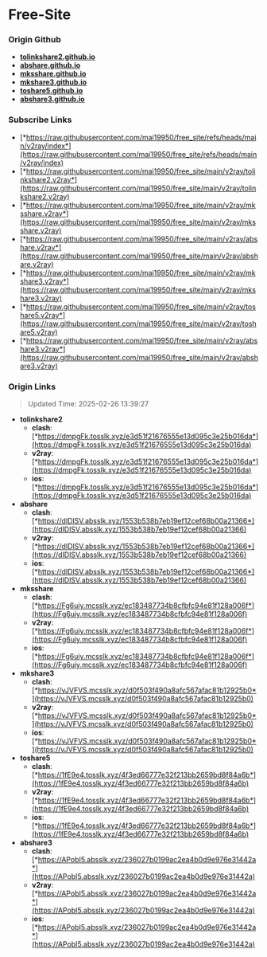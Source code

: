 # Free-Site

### Origin Github

- [**tolinkshare2.github.io**](https://github.com/tolinkshare2/tolinkshare2.github.io)
- [**abshare.github.io**](https://github.com/abshare/abshare.github.io)
- [**mksshare.github.io**](https://github.com/mksshare/mksshare.github.io)
- [**mkshare3.github.io**](https://github.com/mkshare3/mkshare3.github.io)
- [**toshare5.github.io**](https://github.com/toshare5/toshare5.github.io)
- [**abshare3.github.io**](https://github.com/abshare3/abshare3.github.io)

### Subscribe Links

- [*https://raw.githubusercontent.com/mai19950/free_site/refs/heads/main/v2ray/index*](https://raw.githubusercontent.com/mai19950/free_site/refs/heads/main/v2ray/index)
- [*https://raw.githubusercontent.com/mai19950/free_site/main/v2ray/tolinkshare2.v2ray*](https://raw.githubusercontent.com/mai19950/free_site/main/v2ray/tolinkshare2.v2ray)
- [*https://raw.githubusercontent.com/mai19950/free_site/main/v2ray/mksshare.v2ray*](https://raw.githubusercontent.com/mai19950/free_site/main/v2ray/mksshare.v2ray)
- [*https://raw.githubusercontent.com/mai19950/free_site/main/v2ray/abshare.v2ray*](https://raw.githubusercontent.com/mai19950/free_site/main/v2ray/abshare.v2ray)
- [*https://raw.githubusercontent.com/mai19950/free_site/main/v2ray/mkshare3.v2ray*](https://raw.githubusercontent.com/mai19950/free_site/main/v2ray/mkshare3.v2ray)
- [*https://raw.githubusercontent.com/mai19950/free_site/main/v2ray/toshare5.v2ray*](https://raw.githubusercontent.com/mai19950/free_site/main/v2ray/toshare5.v2ray)
- [*https://raw.githubusercontent.com/mai19950/free_site/main/v2ray/abshare3.v2ray*](https://raw.githubusercontent.com/mai19950/free_site/main/v2ray/abshare3.v2ray)

### Origin Links

> Updated Time: 2025-02-26 13:39:27

- **tolinkshare2**
  - **clash**: [*https://dmpgFk.tosslk.xyz/e3d51f21676555e13d095c3e25b016da*](https://dmpgFk.tosslk.xyz/e3d51f21676555e13d095c3e25b016da)
  - **v2ray**: [*https://dmpgFk.tosslk.xyz/e3d51f21676555e13d095c3e25b016da*](https://dmpgFk.tosslk.xyz/e3d51f21676555e13d095c3e25b016da)
  - **ios**: [*https://dmpgFk.tosslk.xyz/e3d51f21676555e13d095c3e25b016da*](https://dmpgFk.tosslk.xyz/e3d51f21676555e13d095c3e25b016da)
- **abshare**
  - **clash**: [*https://dIDlSV.absslk.xyz/1553b538b7eb19ef12cef68b00a21366*](https://dIDlSV.absslk.xyz/1553b538b7eb19ef12cef68b00a21366)
  - **v2ray**: [*https://dIDlSV.absslk.xyz/1553b538b7eb19ef12cef68b00a21366*](https://dIDlSV.absslk.xyz/1553b538b7eb19ef12cef68b00a21366)
  - **ios**: [*https://dIDlSV.absslk.xyz/1553b538b7eb19ef12cef68b00a21366*](https://dIDlSV.absslk.xyz/1553b538b7eb19ef12cef68b00a21366)
- **mksshare**
  - **clash**: [*https://Fg6uiy.mcsslk.xyz/ec183487734b8cfbfc94e81f128a006f*](https://Fg6uiy.mcsslk.xyz/ec183487734b8cfbfc94e81f128a006f)
  - **v2ray**: [*https://Fg6uiy.mcsslk.xyz/ec183487734b8cfbfc94e81f128a006f*](https://Fg6uiy.mcsslk.xyz/ec183487734b8cfbfc94e81f128a006f)
  - **ios**: [*https://Fg6uiy.mcsslk.xyz/ec183487734b8cfbfc94e81f128a006f*](https://Fg6uiy.mcsslk.xyz/ec183487734b8cfbfc94e81f128a006f)
- **mkshare3**
  - **clash**: [*https://vJVFVS.mcsslk.xyz/d0f503f490a8afc567afac81b12925b0*](https://vJVFVS.mcsslk.xyz/d0f503f490a8afc567afac81b12925b0)
  - **v2ray**: [*https://vJVFVS.mcsslk.xyz/d0f503f490a8afc567afac81b12925b0*](https://vJVFVS.mcsslk.xyz/d0f503f490a8afc567afac81b12925b0)
  - **ios**: [*https://vJVFVS.mcsslk.xyz/d0f503f490a8afc567afac81b12925b0*](https://vJVFVS.mcsslk.xyz/d0f503f490a8afc567afac81b12925b0)
- **toshare5**
  - **clash**: [*https://1fE9e4.tosslk.xyz/4f3ed66777e32f213bb2659bd8f84a6b*](https://1fE9e4.tosslk.xyz/4f3ed66777e32f213bb2659bd8f84a6b)
  - **v2ray**: [*https://1fE9e4.tosslk.xyz/4f3ed66777e32f213bb2659bd8f84a6b*](https://1fE9e4.tosslk.xyz/4f3ed66777e32f213bb2659bd8f84a6b)
  - **ios**: [*https://1fE9e4.tosslk.xyz/4f3ed66777e32f213bb2659bd8f84a6b*](https://1fE9e4.tosslk.xyz/4f3ed66777e32f213bb2659bd8f84a6b)
- **abshare3**
  - **clash**: [*https://APobI5.absslk.xyz/236027b0199ac2ea4b0d9e976e31442a*](https://APobI5.absslk.xyz/236027b0199ac2ea4b0d9e976e31442a)
  - **v2ray**: [*https://APobI5.absslk.xyz/236027b0199ac2ea4b0d9e976e31442a*](https://APobI5.absslk.xyz/236027b0199ac2ea4b0d9e976e31442a)
  - **ios**: [*https://APobI5.absslk.xyz/236027b0199ac2ea4b0d9e976e31442a*](https://APobI5.absslk.xyz/236027b0199ac2ea4b0d9e976e31442a)
